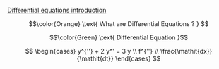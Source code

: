 [Differential equations introduction](https://www.khanacademy.org/math/differential-equations/first-order-differential-equations/differential-equations-intro/v/differential-equation-introduction)

```math
\color{Orange} \text{ What are Differential Equations ? } 
```

```math
\color{Green} \text{ Differential Equation }
```

```math

  \begin{cases}
    y^{''} + 2 y^' = 3 y \\
    f^{''} \\
    \frac{\mathit{dx}}{\mathit{dt}}
  \end{cases}

```
